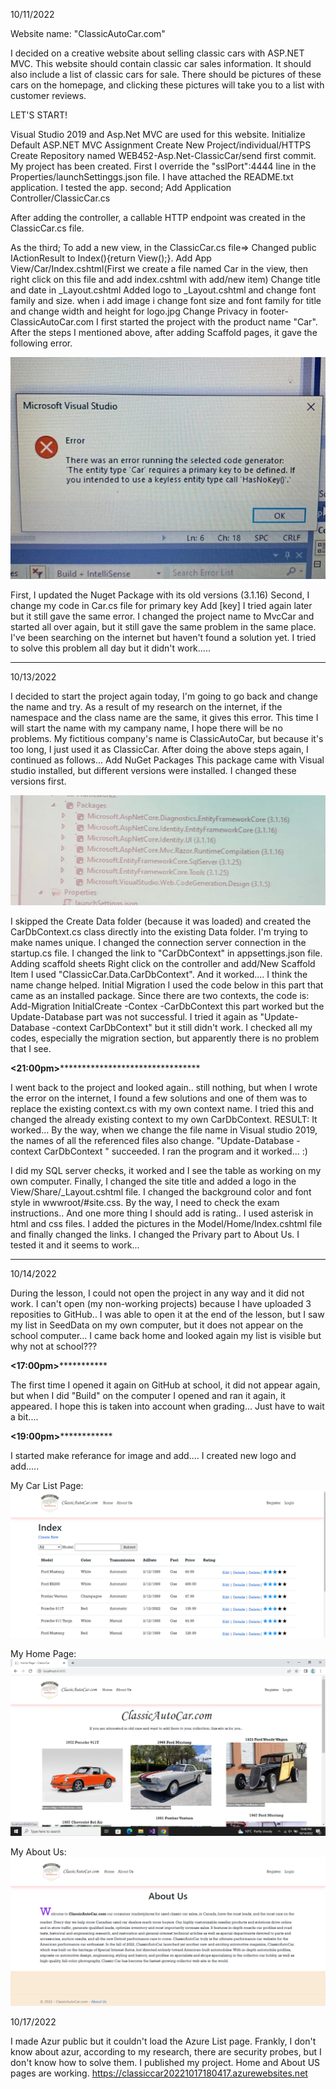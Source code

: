 ﻿10/11/2022
 
Website name: "ClassicAutoCar.com"

I decided on a creative website about selling classic cars with ASP.NET MVC.
This website should contain classic car sales information.
It should also include a list of classic cars for sale.
There should be pictures of these cars on the homepage, and clicking these pictures will take you to a list with customer reviews.

LET'S START!

Visual Studio 2019 and Asp.Net MVC are used for this website.
Initialize Default ASP.NET MVC Assignment
Create New Project/individual/HTTPS
Create Repository named WEB452-Asp.Net-ClassicCar/send first commit.
My project has been created.
First I override the "sslPort":4444 line in the Properties/launchSettinggs.json file.
I have attached the README.txt application.
I tested the app.
second;
Add Application Controller/ClassicCar.cs

After adding the controller, a callable HTTP endpoint was created in the ClassicCar.cs file.

As the third;
To add a new view, in the ClassicCar.cs file=>
Changed public IActionResult to Index(){return View();}.
Add App View/Car/Index.cshtml(First we create a file named Car in the view, then right click on this file and add index.cshtml with add/new item)
Change title and date in _Layout.cshtml
Added logo to _Layout.cshtml and change font family and size.
when i add image i change font size and font family for title and change width and height for logo.jpg
Change Privacy in footer-ClassicAutoCar.com
I first started the project with the product name "Car". After the steps I mentioned above, after adding Scaffold pages, it gave the following error.

![error](https://github.com/KaderBozkurt/WEB452-Asp.Net-ClassicCar/blob/master/wwwroot/img/error.jpeg)







First, I updated the Nuget Package with its old versions (3.1.16)
Second, I change my code in Car.cs file for primary key
Add [key]
I tried again later but it still gave the same error. I changed the project name to MvcCar and started all over again, but it still gave the same problem in the same place.
I've been searching on the internet but haven't found a solution yet. I tried to solve this problem all day but it didn't work.....
****************************************************************************************************************************************************
10/13/2022

I decided to start the project again today, I'm going to go back and change the name and try. 
As a result of my research on the internet, if the namespace and the class name are the same, it gives this error. 
This time I will start the name with my campany name, I hope there will be no problems.
My fictitious company's name is ClassicAutoCar, but because it's too long, I just used it as ClassicCar.
After doing the above steps again, I continued as follows...
Add NuGet Packages
This package came with Visual studio installed, but different versions were installed. I changed these versions first.

![packet](https://github.com/KaderBozkurt/WEB452-Asp.Net-ClassicCar/blob/master/wwwroot/img/pac.jpeg)

I skipped the Create Data folder (because it was loaded) and created the CarDbContext.cs class directly into the existing Data folder. I'm trying to make names unique.
I changed the connection server connection in the startup.cs file.
I changed the link to "CarDbContext" in appsettings.json file.
Adding scaffold sheets
Right click on the controller and add/New Scaffold Item
I used "ClassicCar.Data.CarDbContext".
And it worked....
I think the name change helped.
Initial Migration
I used the code below in this part that came as an installed package.
Since there are two contexts, the code is:
Add-Migration InitialCreate -Contex -CarDbContext
this part worked but the Update-Database part was not successful.
I tried it again as "Update-Database -context CarDbContext" but it still didn't work.
I checked all my codes, especially the migration section, but apparently there is no problem that I see.

******************<21:00pm>**************************************************

I went back to the project and looked again..
still nothing, but when I wrote the error on the internet, I found a few solutions and one of them was to replace the existing context.cs with my own context name. I tried this and changed the already existing context to my own CarDbContext.
RESULT: It worked... By the way, when we change the file name in Visual studio 2019, the names of all the referenced files also change.
"Update-Database -context CarDbContext " succeeded.
I ran the program and it worked... :)

I did my SQL server checks, it worked and I see the table as working on my own computer.
Finally, I changed the site title and added a logo in the View/Share/_Layout.cshtml file.
I changed the background color and font style in wwwroot/#site.css. By the way, I need to check the exam instructions..
And one more thing I should add is rating..
I used asterisk in html and css files.
I added the pictures in the Model/Home/Index.cshtml file and finally changed the links. I changed the Privary part to About Us.
I tested it and it seems to work...
*********************************************************************************************************************************************
10/14/2022

During the lesson, I could not open the project in any way and it did not work. I can't open (my non-working projects) because I have uploaded 3 reposities to GitHub..
I was able to open it at the end of the lesson, but I saw my list in SeedData on my own computer, but it does not appear on the school computer...
I came back home and looked again my list is visible but why not at school???

******************<17:00pm>*****************************

The first time I opened it again on GitHub at school, it did not appear again, but when I did "Build" on the computer I opened and ran it again, it appeared. I hope this is taken into account when grading...
Just have to wait a bit....

******************<19:00pm>******************************

I started make referance for image and add....
I created new logo and add.....

My Car List Page:
![list](https://github.com/KaderBozkurt/WEB452-Asp.Net-ClassicCar/blob/master/wwwroot/img/list.png)


My Home Page:
![home](https://github.com/KaderBozkurt/WEB452-Asp.Net-ClassicCar/blob/master/wwwroot/img/home.png)


My About Us:
![About](https://github.com/KaderBozkurt/WEB452-Asp.Net-ClassicCar/blob/master/wwwroot/img/about.png)


10/17/2022

I made Azur public but it couldn't load the Azure List page. Frankly, I don't know about azur, according to my research, there are security probes, but I don't know how to solve them. I  published my project. Home and About US pages are working.
https://classiccar20221017180417.azurewebsites.net


